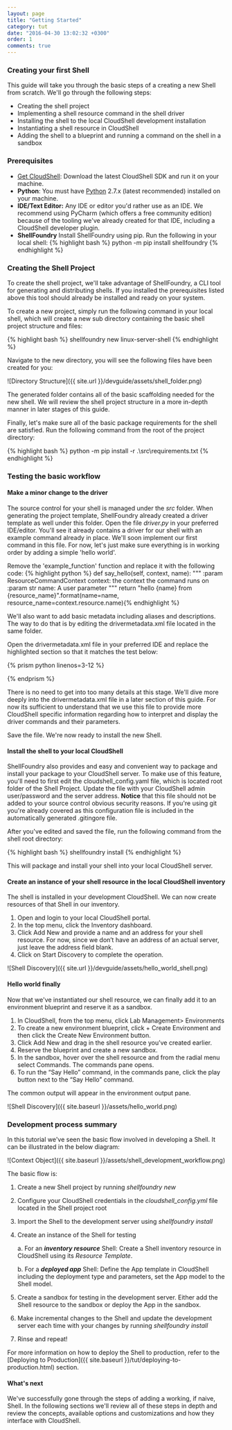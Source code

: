 ```yaml
---
layout: page
title: "Getting Started"
category: tut
date: "2016-04-30 13:02:32 +0300"
order: 1
comments: true
---
```

### Creating your first Shell

This guide will take you through the basic steps of a creating a new Shell from scratch. We'll go through the following steps:

* Creating the shell project
* Implementing a shell resource command in the shell driver
* Installing the shell to the local CloudShell development installation
* Instantiating a shell resource in CloudShell
* Adding the shell to a blueprint and running a command on the shell in a sandbox

### Prerequisites
* [Get CloudShell](http://info.quali.com/cloudshell-developer-edition-download): Download the latest CloudShell SDK and run it on your machine.  
* **Python**: You must have [Python](https://www.python.org/downloads/) 2.7.x (latest recommended) installed on your machine.
* **IDE/Text Editor:** Any IDE or editor you'd rather use as an IDE. We recommend using PyCharm (which offers a free community edition) because of the tooling we've already created for that IDE, including a CloudShell developer plugin.
* **ShellFoundry** Install ShellFoundry using pip. Run the following in your local shell: {% highlight bash %} python -m pip install shellfoundry {% endhighlight %}

### Creating the Shell Project
To create the shell project, we'll take advantage of ShellFoundry, a CLI tool for generating and distributing shells. If you installed the prerequisites listed above this tool should already be installed and ready on your system.

To create a new project, simply run the following command in your local shell, which will create a new sub directory containing the basic shell project structure and files:

{% highlight bash %} shellfoundry new linux-server-shell {% endhighlight %}

Navigate to the new directory, you will see the following files have been created for you:

![Directory Structure]({{ site.url }}/devguide/assets/shell_folder.png)

The generated folder contains all of the basic scaffolding needed for the new shell. We will review the shell project structure in a more in-depth manner in later stages of this guide.

Finally, let's make sure all of the basic package requirements for the shell are satisfied. Run the following command
from the root of the project directory:

{% highlight bash %}
python -m pip install -r .\src\requirements.txt
{% endhighlight %}

### Testing the basic workflow

#### Make a minor change to the driver

The source control for your shell is managed under the _src_ folder. When generating the project template, ShellFoundry already created a driver template as well under this folder. Open the file _driver.py_ in your preferred IDE/editor. You'll see it already contains a driver for our shell with an example command already in place. We'll soon implement our first command in this file. For now, let's just make sure everything is in working order by adding a simple 'hello world'.

Remove the 'example_function' function and replace it with the following code:
{% highlight python %}
def say_hello(self, context, name):
    """
    :param ResourceCommandContext context: the context the command runs on
    :param str name: A user parameter
    """
    return "hello {name} from {resource_name}".format(name=name, resource_name=context.resource.name){% endhighlight %}

We'll also want to add basic metadata including aliases and descriptions. The way to do that is by
editing the drivermetadata.xml file located in the same folder.

Open the drivermetadata.xml file in your preferred IDE and replace the highlighted section so that it matches
the test below:

{% prism python linenos=3-12 %}
<Driver Description="Describe the purpose of your CloudShell shell" MainClass="driver.LinuxServerShellDriver" Name="LinuxServerShellDriver" Version="1.0.0">
    <Layout>
        <Category Name="Samples">
            <Command Description="Simple hello world function" DisplayName="Say Hello" Name="say_hello" >
                <Parameters>
                    <Parameter Name="name" Type="String" Mandatory = "True" DefaultValue="" DisplayName="Your name"
                               Description="Enter your full name here"/>
                </Parameters>
            </Command>
        </Category>
    </Layout>
</Driver>

{% endprism %}

There is no need to get into too many details at this stage. We'll dive more deeply into the drivermetadata.xml file in a later section of this guide. For now its sufficient to understand that we use this file to provide more CloudShell specific information regarding how to interpret and display the driver commands and their parameters.

Save the file. We're now ready to install the new Shell.

#### Install the shell to your local CloudShell

ShellFoundry also provides and easy and convenient way to package and install your package to your CloudShell server.
To make use of this feature, you'll need to first edit the cloudshell_config.yaml file, which is located root folder
of the Shell Project. Update the file with your CloudShell admin user/password and the server address.
**Notice** that this file should not be added to your source control obvious security reasons.
If you're using git you're already covered as this configuration file is included in the automatically generated
.gitingore file.

After you've edited and saved the file, run the following command from the shell root directory:

{% highlight bash %} shellfoundry install {% endhighlight %}

This will package and install your shell into your local CloudShell server.

#### Create an instance of your shell resource in the local CloudShell inventory

The shell is installed in your development CloudShell. We can now create resources of that Shell in our
inventory.

1.	Open and login to your local CloudShell portal.
2.	In the top menu, click the Inventory dashboard.
3.	Click Add New and provide a name and an address for your shell resource. For now, since we don’t have an address of an actual server, just leave the address field blank.
4.	Click on Start Discovery to complete the operation.

![Shell Discovery]({{ site.url }}/devguide/assets/hello_world_shell.png)

#### Hello world finally

Now that we've instantiated our shell resource, we can finally add it to an environment blueprint and reserve it as a sandbox.

1.	In CloudShell, from the top menu,  click Lab Management>  Environments
2.	To create a new environment blueprint, click + Create Environment and then click the Create New Environment button.
3.	Click Add New and drag in the shell resource you’ve created earlier.
4.	Reserve the blueprint and create a new sandbox.
5.	In the sandbox, hover over the shell resource and from the radial menu select Commands.
The commands pane opens.
6.	To run the “Say Hello” command, in the commands pane, click the play button next to the “Say Hello” command.

The common output will appear in the environment output pane.

![Shell Discovery]({{ site.baseurl }}/assets/hello_world.png)

### Development process summary

In this tutorial we've seen the basic flow involved in developing a Shell. It can be illustrated in the below diagram:

![Context Object]({{ site.baseurl }}/assets/shell_development_workflow.png)

The basic flow is:

1. Create a new Shell project by running _shellfoundry new_
2. Configure your CloudShell credentials in the _cloudshell_config.yml_ file located in the Shell project root
3. Import the Shell to the development server using _shellfoundry install_
4. Create an instance of the Shell for testing

    a. For an **_inventory resource_** Shell: Create a Shell inventory resource in CloudShell using its _Resource Template_.

    b. For a **_deployed app_** Shell: Define the App template in CloudShell including the deployment type and parameters, set the App model to the Shell model.
3. Create a sandbox for testing in the development server. Either add the Shell resource to the sandbox or deploy the App in the sandbox.
4. Make incremental changes to the Shell and update the development server each time with your changes by running _shellfoundry install_
5. Rinse and repeat!

For more information on how to deploy the Shell to production, refer to the [Deploying to Production]({{ site.baseurl }}/tut/deploying-to-production.html) section.

#### What's next

We've successfully gone through the steps of adding a working, if naive, Shell.
In the following sections we'll review all of these steps in depth and review the concepts, available options
and customizations and how they interface with CloudShell.
